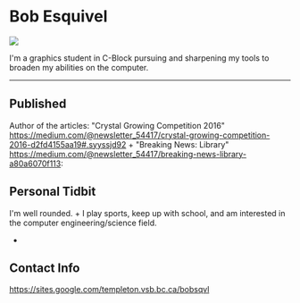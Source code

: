 # Bob Esquivel

![](./_assets/janze-profile.jpg)

I'm a graphics student in C-Block pursuing and sharpening my tools to broaden my abilities on the computer.

___

## Published
Author of the articles:
"Crystal Growing Competition 2016" <https://medium.com/@newsletter_54417/crystal-growing-competition-2016-d2fd4155aa19#.syyssjd92>
+
"Breaking News: Library" <https://medium.com/@newsletter_54417/breaking-news-library-a80a6070f113>:

## Personal Tidbit 
I'm well rounded. 
+
I play sports, keep up with school, and am interested in the computer engineering/science field.

+

## Contact Info
https://sites.google.com/templeton.vsb.bc.ca/bobsqvl
